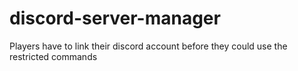 # discord-server-manager
Players have to link their discord account before they could use the restricted commands
